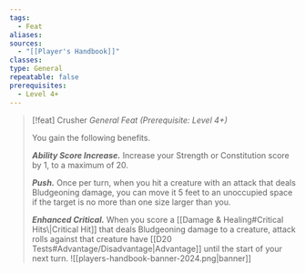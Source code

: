 ```yaml
---
tags:
  - Feat
aliases: 
sources:
  - "[[Player's Handbook]]"
classes: 
type: General
repeatable: false
prerequisites:
  - Level 4+
---
```

>[!feat] Crusher
>_General Feat (Prerequisite: Level 4+)_
>
>You gain the following benefits.
>
>**_Ability Score Increase._** Increase your Strength or Constitution score by 1, to a maximum of 20.
>
>**_Push._** Once per turn, when you hit a creature with an attack that deals Bludgeoning damage, you can move it 5 feet to an unoccupied space if the target is no more than one size larger than you.
>
>**_Enhanced Critical._** When you score a [[Damage & Healing#Critical Hits\\|Critical Hit]] that deals Bludgeoning damage to a creature, attack rolls against that creature have [[D20 Tests#Advantage/Disadvantage\|Advantage]] until the start of your next turn.
![[players-handbook-banner-2024.png|banner]]